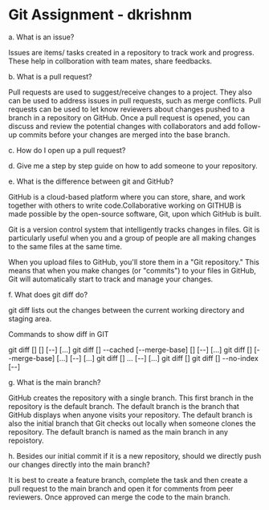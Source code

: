 # Git Assignment - dkrishnm

a. What is an issue?

Issues are items/ tasks created in a repository to track work and progress. These help in collboration with team mates, share feedbacks.

b. What is a pull request?

 Pull requests are used to suggest/receive changes to a project. They also can be used to address issues in pull requests, such as merge conflicts. Pull requests can be used to let know reviewers about changes pushed to a branch in a repository on GitHub. Once a pull request is opened, you can discuss and review the potential changes with collaborators and add follow-up commits before your changes are merged into the base branch.

c. How do I open up a pull request?




d. Give me a step by step guide on how to add someone to your repository.

e. What is the difference between git and GitHub?

GitHub is a cloud-based platform where you can store, share, and work together with others to write code.Collaborative working on GITHUB is made possible by the open-source software, Git, upon which GitHub is built.

Git is a version control system that intelligently tracks changes in files. Git is particularly useful when you and a group of people are all making changes to the same files at the same time.

When you upload files to GitHub, you'll store them in a "Git repository." This means that when you make changes (or "commits") to your files in GitHub, Git will automatically start to track and manage your changes.


f. What does git diff do?

git diff lists out the changes between the current working directory and staging area.

Commands to show diff in GIT

git diff [<options>] [<commit>] [--] [<path>…​]
git diff [<options>] --cached [--merge-base] [<commit>] [--] [<path>…​]
git diff [<options>] [--merge-base] <commit> [<commit>…​] <commit> [--] [<path>…​]
git diff [<options>] <commit>…​<commit> [--] [<path>…​]
git diff [<options>] <blob> <blob>
git diff [<options>] --no-index [--] <path> <path>

g. What is the main branch?

GitHub creates the repository with a single branch. This first branch in the repository is the default branch. The default branch is the branch that GitHub displays when anyone visits your repository. The default branch is also the initial branch that Git checks out locally when someone clones the repository. The default branch is named as the main branch in any repoistory.


h. Besides our initial commit if it is a new repository, should we directly push our changes directly into the main branch?


It is best to create a feature branch, complete the task and then create a pull request to the main branch and open it for comments from peer reviewers. Once approved can merge the code to the main branch.